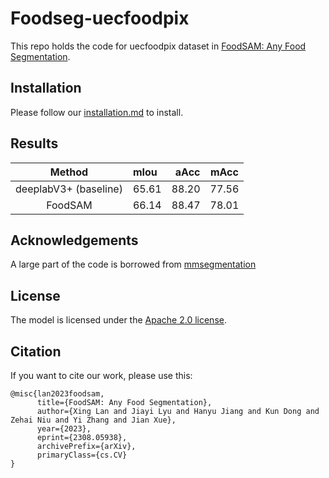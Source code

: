 # Foodseg-uecfoodpix


This repo holds the code for uecfoodpix dataset in [FoodSAM: Any Food Segmentation](https://arxiv.org/abs/2308.05938).


## Installation
Please follow our [installation.md](installation.md) to install.


## Results

| Method | mIou | aAcc | mAcc 
| :-: | :- | -: | :-: |  
|deeplabV3+ (baseline)| 65.61 |88.20| 77.56
FoodSAM | 66.14 |88.47 |78.01

## Acknowledgements

A large part of the code is borrowed from [mmsegmentation](https://github.com/open-mmlab/mmsegmentation)

## License

The model is licensed under the [Apache 2.0 license](LICENSE).

## Citation
If you want to cite our work, please use this:

```
@misc{lan2023foodsam,
      title={FoodSAM: Any Food Segmentation}, 
      author={Xing Lan and Jiayi Lyu and Hanyu Jiang and Kun Dong and Zehai Niu and Yi Zhang and Jian Xue},
      year={2023},
      eprint={2308.05938},
      archivePrefix={arXiv},
      primaryClass={cs.CV}
}

```
